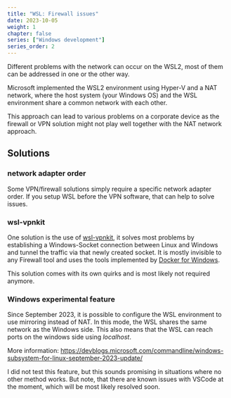 ```yaml
---
title: "WSL: Firewall issues"
date: 2023-10-05
weight: 1
chapter: false
series: ["Windows development"]
series_order: 2
---
```


Different problems with the network can occur on the WSL2, most of them can be addressed in one or the other way.

Microsoft implemented the WSL2 environment using Hyper-V and a NAT network, where the host system (your Windows OS) and the WSL environment share a common network with each other.

This approach can lead to various problems on a corporate device as the firewall or VPN solution might not play well together with the NAT network approach.

## Solutions

### network adapter order
Some VPN/firewall solutions simply require a specific network adapter order. If you setup WSL before the VPN software, that can help to solve issues.

### wsl-vpnkit

One solution is the use of [wsl-vpnkit](https://github.com/sakai135/wsl-vpnkit), it solves most problems by establishing a Windows-Socket connection between Linux and Windows and tunnel the traffic via that newly created socket. It is mostly invisible to any Firewall tool and uses the tools implemented by [Docker for Windows](https://docs.docker.com/desktop/install/windows-install/).

This solution comes with its own quirks and is most likely not required anymore. 

### Windows experimental feature

Since September 2023, it is possible to configure the WSL environment to use mirroring instead of NAT. In this mode, the WSL shares the same network as the Windows side. This also means that the WSL can reach ports on the windows side using _localhost_.

More information: https://devblogs.microsoft.com/commandline/windows-subsystem-for-linux-september-2023-update/

I did not test this feature, but this sounds promising in situations where no other method works. But note, that there are known issues with VSCode at the moment, which will be most likely resolved soon.